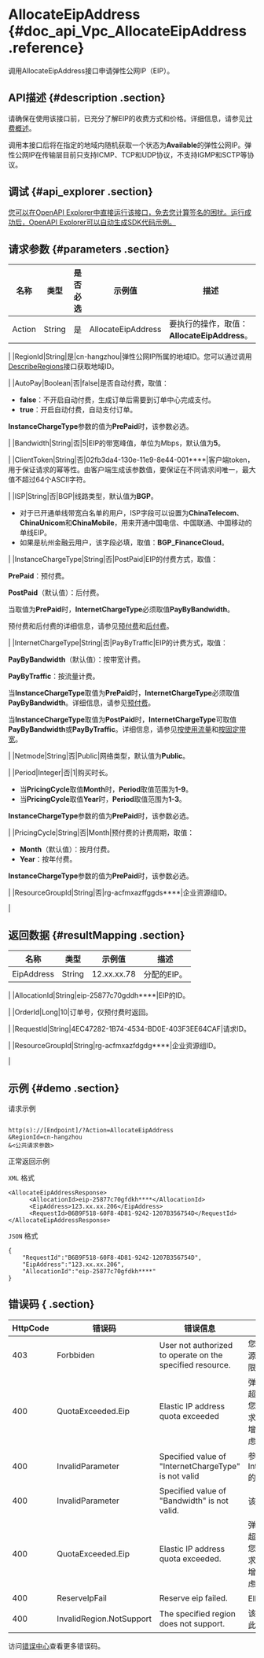 # AllocateEipAddress {#doc_api_Vpc_AllocateEipAddress .reference}

调用AllocateEipAddress接口申请弹性公网IP（EIP）。

## API描述 {#description .section}

请确保在使用该接口前，已充分了解EIP的收费方式和价格。详细信息，请参见[计费概述](~~122035~~)。

调用本接口后将在指定的地域内随机获取一个状态为**Available**的弹性公网IP。弹性公网IP在传输层目前只支持ICMP、TCP和UDP协议，不支持IGMP和SCTP等协议。

## 调试 {#api_explorer .section}

[您可以在OpenAPI Explorer中直接运行该接口，免去您计算签名的困扰。运行成功后，OpenAPI Explorer可以自动生成SDK代码示例。](https://api.aliyun.com/#product=Vpc&api=AllocateEipAddress&type=RPC&version=2016-04-28)

## 请求参数 {#parameters .section}

|名称|类型|是否必选|示例值|描述|
|--|--|----|---|--|
|Action|String|是|AllocateEipAddress|要执行的操作，取值：**AllocateEipAddress**。

 |
|RegionId|String|是|cn-hangzhou|弹性公网IP所属的地域ID。您可以通过调用[DescribeRegions](~~36063~~)接口获取地域ID。

 |
|AutoPay|Boolean|否|false|是否自动付费，取值：

 -   **false**：不开启自动付费，生成订单后需要到订单中心完成支付。
-   **true**：开启自动付费，自动支付订单。

 **InstanceChargeType**参数的值为**PrePaid**时，该参数必选。

 |
|Bandwidth|String|否|5|EIP的带宽峰值，单位为Mbps，默认值为**5**。

 |
|ClientToken|String|否|02fb3da4-130e-11e9-8e44-001\*\*\*\*|客户端token，用于保证请求的幂等性。由客户端生成该参数值，要保证在不同请求间唯一，最大值不超过64个ASCII字符。

 |
|ISP|String|否|BGP|线路类型，默认值为**BGP**。

 -   对于已开通单线带宽白名单的用户，ISP字段可以设置为**ChinaTelecom**、**ChinaUnicom**和**ChinaMobile**，用来开通中国电信、中国联通、中国移动的单线EIP。
-   如果是杭州金融云用户，该字段必填，取值：**BGP\_FinanceCloud**。

 |
|InstanceChargeType|String|否|PostPaid|EIP的付费方式，取值：

 **PrePaid**：预付费。

 **PostPaid**（默认值）：后付费。

 当取值为**PrePaid**时，**InternetChargeType**必须取值**PayByBandwidth**。

 预付费和后付费的详细信息，请参见[预付费](~~27767~~)和[后付费](~~72142~~)。

 |
|InternetChargeType|String|否|PayByTraffic|EIP的计费方式，取值：

 **PayByBandwidth**（默认值）：按带宽计费。

 **PayByTraffic**：按流量计费。

 当**InstanceChargeType**取值为**PrePaid**时，**InternetChargeType**必须取值**PayByBandwidth**。详细信息，请参见[预付费](~~27767~~)。

 当**InstanceChargeType**取值为**PostPaid**时，**InternetChargeType**可取值**PayByBandwidth**或**PayByTraffic**。详细信息，请参见[按使用流量](~~72142~~)和[按固定带宽](~~72142~~)。

 |
|Netmode|String|否|Public|网络类型，默认值为**Public**。

 |
|Period|Integer|否|1|购买时长。

 -   当**PricingCycle**取值**Month**时，**Period**取值范围为**1-9**。
-   当**PricingCycle**取值**Year**时，**Period**取值范围为**1-3**。

 **InstanceChargeType**参数的值为**PrePaid**时，该参数必选。

 |
|PricingCycle|String|否|Month|预付费的计费周期，取值：

 -   **Month**（默认值）：按月付费。
-   **Year**：按年付费。

**InstanceChargeType**参数的值为**PrePaid**时，该参数必选。


 |
|ResourceGroupId|String|否|rg-acfmxazffggds\*\*\*\*|企业资源组ID。

 |

## 返回数据 {#resultMapping .section}

|名称|类型|示例值|描述|
|--|--|---|--|
|EipAddress|String|12.xx.xx.78|分配的EIP。

 |
|AllocationId|String|eip-25877c70gddh\*\*\*\*|EIP的ID。

 |
|OrderId|Long|10|订单号，仅预付费时返回。

 |
|RequestId|String|4EC47282-1B74-4534-BD0E-403F3EE64CAF|请求ID。

 |
|ResourceGroupId|String|rg-acfmxazfdgdg\*\*\*\*|企业资源组ID。

 |

## 示例 {#demo .section}

请求示例

``` {#request_demo}

http(s)://[Endpoint]/?Action=AllocateEipAddress
&RegionId=cn-hangzhou
&<公共请求参数>

```

正常返回示例

`XML` 格式

``` {#xml_return_success_demo}
<AllocateEipAddressResponse>
      <AllocationId>eip-25877c70gfdkh****</AllocationId>
      <EipAddress>123.xx.xx.206</EipAddress>
      <RequestId>B6B9F518-60F8-4D81-9242-1207B356754D</RequestId>
</AllocateEipAddressResponse>
```

`JSON` 格式

``` {#json_return_success_demo}
{
	"RequestId":"B6B9F518-60F8-4D81-9242-1207B356754D",
	"EipAddress":"123.xx.xx.206",
	"AllocationId":"eip-25877c70gfdkh****"
}
```

## 错误码 { .section}

|HttpCode|错误码|错误信息|描述|
|--------|---|----|--|
|403|Forbbiden|User not authorized to operate on the specified resource.|您没有权限操作该资源，请您申请操作权限后再试。|
|400|QuotaExceeded.Eip|Elastic IP address quota exceeded|弹性公网 IP 的个数超过额度限制，如果您有更多额度的需求，请提交工单申请增加限额，建议您考虑使用NAT网关。|
|400|InvalidParameter|Specified value of "InternetChargeType" is not valid|参数InternetChargeType的值不合法。|
|400|InvalidParameter|Specified value of "Bandwidth" is not valid.|该带宽不合法。|
|400|QuotaExceeded.Eip|Elastic IP address quota exceeded.|弹性公网 IP 的个数超过额度限制，如果您有更多额度的需求，请提交工单申请增加限额，建议您考虑使用NAT网关。|
|400|ReserveIpFail|Reserve eip failed.|EIP预留失败。|
|400|InvalidRegion.NotSupport|The specified region does not support.|该 RegionId 不支持此操作。|

访问[错误中心](https://error-center.aliyun.com/status/product/Vpc)查看更多错误码。

